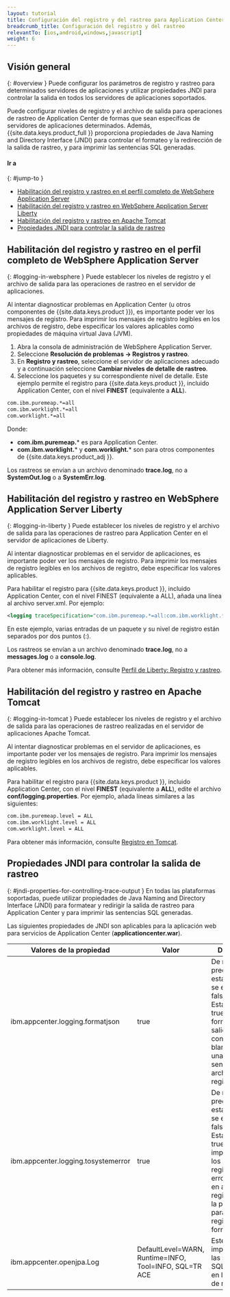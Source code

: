 ```yaml
---
layout: tutorial
title: Configuración del registro y del rastreo para Application Center en el servidor de aplicaciones
breadcrumb_title: Configuración del registro y del rastreo
relevantTo: [ios,android,windows,javascript]
weight: 6
---
```

<!-- NLS_CHARSET=UTF-8 -->
## Visión general
{: #overview }
Puede configurar los parámetros de registro y rastreo para determinados servidores de aplicaciones y utilizar propiedades JNDI para controlar la salida en todos los servidores de aplicaciones soportados.

Puede configurar niveles de registro y el archivo de salida para operaciones de rastreo de Application Center de formas que sean específicas de servidores de aplicaciones determinados. Además, {{site.data.keys.product_full }} proporciona propiedades de Java Naming and Directory Interface (JNDI) para controlar el formateo y la redirección de la salida de rastreo, y para imprimir las sentencias SQL generadas.

#### Ir a
{: #jump-to }
* [Habilitación del registro y rastreo en el perfil completo de WebSphere Application Server](#logging-in-websphere)
* [Habilitación del registro y rastreo en WebSphere Application Server Liberty](#logging-in-liberty)
* [Habilitación del registro y rastreo en Apache Tomcat](#logging-in-tomcat)
* [Propiedades JNDI para controlar la salida de rastreo](#jndi-properties-for-controlling-trace-output)

## Habilitación del registro y rastreo en el perfil completo de WebSphere Application Server
{: #logging-in-websphere }
Puede establecer los niveles de registro y el archivo de salida para las operaciones de rastreo en el servidor de aplicaciones.

Al intentar diagnosticar problemas en Application Center
(u otros componentes de {{site.data.keys.product }}),
es importante poder ver los mensajes de registro. Para imprimir los mensajes de registro legibles en los archivos de registro, debe especificar los valores aplicables como propiedades de máquina virtual Java (JVM).

1. Abra la consola de administración de WebSphere Application Server.
2. Seleccione **Resolución de problemas → Registros y rastreo**.
3. En **Registro y rastreo**, seleccione el servidor de aplicaciones adecuado y a continuación seleccione **Cambiar niveles de detalle de rastreo**.
4. Seleccione los paquetes y su correspondiente nivel de detalle. Este ejemplo permite el registro para {{site.data.keys.product }}, incluido Application Center, con el nivel **FINEST** (equivalente a **ALL**).

```xml
com.ibm.puremeap.*=all
com.ibm.worklight.*=all
com.worklight.*=all
```

Donde:

* **com.ibm.puremeap.*** es para Application Center.
* **com.ibm.worklight.*** y **com.worklight.*** son para otros componentes de {{site.data.keys.product_adj }}.

Los rastreos se envían a un archivo denominado **trace.log**, no a **SystemOut.log** o a **SystemErr.log**.

## Habilitación del registro y rastreo en WebSphere Application Server Liberty
{: #logging-in-liberty }
Puede establecer los niveles de registro y el archivo de salida para las operaciones de rastreo para Application Center en el servidor de aplicaciones de Liberty.

Al intentar diagnosticar problemas en el servidor de aplicaciones, es importante poder ver los mensajes de registro. Para imprimir los mensajes de registro legibles en los archivos de registro, debe especificar los valores aplicables. 

Para habilitar el registro para {{site.data.keys.product }}, incluido Application Center, con el nivel FINEST (equivalente a ALL), añada una línea al archivo server.xml. Por ejemplo:

```xml
<logging traceSpecification="com.ibm.puremeap.*=all:com.ibm.worklight.*=all:com.worklight.*=all"/>
```

En este ejemplo, varias entradas de un paquete y su nivel de registro están separados por dos puntos (:).

Los rastreos se envían a un archivo denominado **trace.log**, no a **messages.log** o a **console.log**.

Para obtener más información, consulte [Perfil de Liberty: Registro y rastreo](http://www.ibm.com/support/knowledgecenter/SSEQTP_8.5.5/com.ibm.websphere.wlp.doc/ae/rwlp_logging.html?cp=SSEQTP_8.5.5%2F1-16-0-0&view=kc).

## Habilitación del registro y rastreo en Apache Tomcat
{: #logging-in-tomcat }
Puede establecer los niveles de registro y el archivo de salida para las operaciones de rastreo realizadas en el servidor de aplicaciones Apache Tomcat.

Al intentar diagnosticar problemas en el servidor de aplicaciones, es importante poder ver los mensajes de registro. Para imprimir los mensajes de registro legibles en los archivos de registro, debe especificar los valores aplicables. 

Para habilitar el registro para {{site.data.keys.product }}, incluido Application Center, con el nivel **FINEST** (equivalente a **ALL**), edite el archivo **conf/logging.properties**. Por ejemplo, añada líneas similares a las siguientes:

```xml
com.ibm.puremeap.level = ALL
com.ibm.worklight.level = ALL
com.worklight.level = ALL
```

Para obtener más información, consulte [Registro en Tomcat](http://tomcat.apache.org/tomcat-7.0-doc/logging.html).

## Propiedades JNDI para controlar la salida de rastreo
{: #jndi-properties-for-controlling-trace-output }
En todas las plataformas soportadas, puede utilizar propiedades de Java Naming and Directory Interface (JNDI) para formatear y redirigir la salida de rastreo para Application Center y para imprimir las sentencias SQL generadas.

Las siguientes propiedades de JNDI son aplicables para la aplicación web para servicios de Application Center (**applicationcenter.war**).

| Valores de la propiedad | Valor | Descripción | 
|-------------------|---------|-------------|
| ibm.appcenter.logging.formatjson | true | De manera predeterminada, esta propiedad se establece en false. Establézcala en true para formatear la salida JSON con espacios en blanco, para una lectura más sencilla en archivos de registro. | 
| ibm.appcenter.logging.tosystemerror | true | De manera predeterminada, esta propiedad se establece en false. Establézcala en true para imprimir todos los mensajes de registro del error de sistema en archivos de registro. Utilice la propiedad para activar el registro de forma global. | 
| ibm.appcenter.openjpa.Log | DefaultLevel=WARN, Runtime=INFO, Tool=INFO, SQL=TR  ACE | Este valor imprime todas las sentencias SQL generadas en los archivos de registro. | 
